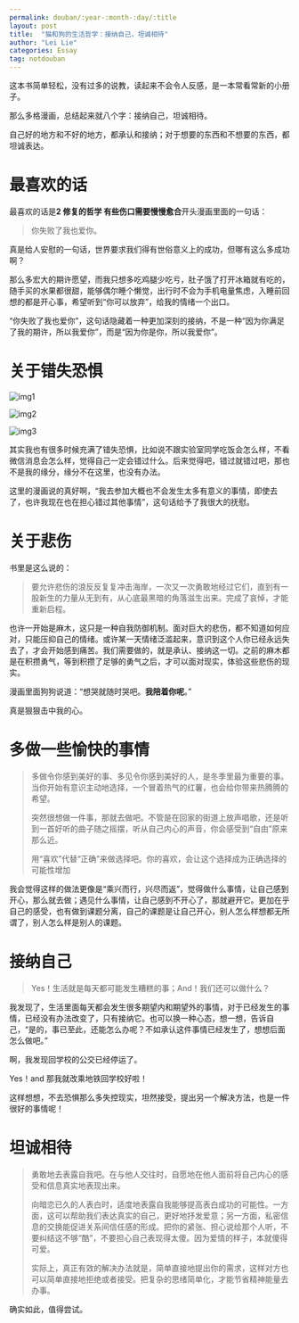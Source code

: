 ```yaml
---
permalink: douban/:year-:month-:day/:title
layout: post
title:  "猫和狗的生活哲学：接纳自己，坦诚相待"
author: "Lei Lie"
categories: Essay
tag: notdouban
---
```

 
这本书简单轻松，没有过多的说教，读起来不会令人反感，是一本常看常新的小册子。

那么多格漫画，总结起来就八个字：接纳自己，坦诚相待。

自己好的地方和不好的地方，都承认和接纳；对于想要的东西和不想要的东西，都坦诚表达。

# 最喜欢的话

最喜欢的话是**2 修复的哲学 有些伤口需要慢慢愈合**开头漫画里面的一句话：

> 你失败了我也爱你。

真是给人安慰的一句话，世界要求我们得有世俗意义上的成功，但哪有这么多成功啊？

那么多宏大的期许愿望，而我只想多吃鸡腿少吃亏，肚子饿了打开冰箱就有吃的，随手买的水果都很甜，能够偶尔睡个懒觉，出行时不会为手机电量焦虑，入睡前回想的都是开心事，希望听到“你可以放弃”，给我的情绪一个出口。

“你失败了我也爱你”，这句话隐藏着一种更加深刻的接纳，不是一种“因为你满足了我的期许，所以我爱你”，而是“因为你是你，所以我爱你”。

# 关于错失恐惧

![img1](../../images/img-2023-02-17/img1.webp)

![img2](../../images/img-2023-02-17/img2.webp)

![img3](../../images/img-2023-02-17/img3.webp)

其实我也有很多时候充满了错失恐惧，比如说不跟实验室同学吃饭会怎么样，不看微信消息会怎么样，觉得自己一定会错过什么。后来觉得吧，错过就错过吧，那也不是我的缘分，缘分不在这里，也没有办法。

这里的漫画说的真好啊，“我去参加大概也不会发生太多有意义的事情，即使去了，也许我现在也在担心错过其他事情”，这句话给予了我很大的抚慰。

# 关于悲伤

书里是这么说的：

> 要允许悲伤的浪反反复复冲击海岸，一次又一次勇敢地经过它们，直到有一股新生的力量从无到有，从心底最黑暗的角落滋生出来。完成了哀悼，才能重新启程。

也许一开始是麻木，这只是一种自我防御机制。面对巨大的悲伤，都不知道如何应对，只能压抑自己的情绪。或许某一天情绪泛滥起来，意识到这个人你已经永远失去了，才会开始感到痛苦。我们需要做的，就是承认、接纳这一切。之前的麻木都是在积攒勇气，等到积攒了足够的勇气之后，才可以面对现实，体验这些悲伤的现实。

漫画里面狗狗说道：“想哭就随时哭吧。**我陪着你呢**。”

真是狠狠击中我的心。

# 多做一些愉快的事情

> 多做令你感到美好的事、多见令你感到美好的人，是冬季里最为重要的事。当你开始有意识主动地选择，一个冒着热气的红薯，也会给你带来热腾腾的希望。
>
> 突然很想做一件事，那就去做吧。不管是在回家的街道上放声唱歌，还是听到一首好听的曲子随之摇摆，听从自己内心的声音，你会感受到“自由”原来那么近。
> 
> 用“喜欢”代替“正确”来做选择吧。你的喜欢，会让这个选择成为正确选择的可能性增加

我会觉得这样的做法更像是“乘兴而行，兴尽而返”，觉得做什么事情，让自己感到开心，那么就去做；遇见什么事情，让自己感到不开心了，那就避开它。更加在乎自己的感受，也有做到课题分离，自己的课题是让自己开心，别人怎么样想都无所谓了，别人怎么样是别人的课题。

# 接纳自己

> Yes！生活就是每天都可能发生糟糕的事；And！我们还可以做什么？

我发现了，生活里面每天都会发生很多期望内和期望外的事情，对于已经发生的事情，已经没有办法改变了，只有接纳它。也可以换一种心态，想一想，告诉自己，“是的，事已至此，还能怎么办呢？不如承认这件事情已经发生了，想想后面怎么做吧。”

啊，我发现回学校的公交已经停运了。

Yes！and 那我就改乘地铁回学校好啦！

这样想想，不去恐惧那么多失控现实，坦然接受，提出另一个解决方法，也是一件很好的事情呢！

# 坦诚相待

> 勇敢地去表露自我吧。在与他人交往时，自愿地在他人面前将自己内心的感受和信息真实地表现出来。
>
> 向暗恋已久的人表白时，适度地表露自我能够提高表白成功的可能性。一方面，这可以帮助我们表达真实的自己，更好地抒发爱意；另一方面，私密信息的交换能促进关系间信任感的形成。把你的紧张、担心说给那个人听，不要纠结这不够“酷”，不要担心自己表现得太傻。因为爱情的样子，本就傻得可爱。
>
> 实际上，真正有效的解决办法就是，简单直接地提出你的需求，这样对方也可以简单直接地拒绝或者接受。把复杂的思绪简单化，才能节省精神能量去办事。

确实如此，值得尝试。